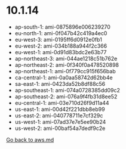 
 # 10.1.14
- ap-south-1: ami-0875896e006239270
- eu-north-1: ami-0f047b42c419a4ec0
- eu-west-3: ami-0195ff6d0912e0fb1
- eu-west-2: ami-034b188a944f2c366
- eu-west-1: ami-0d91d83bdc2e63b77
- ap-northeast-3: ami-044ae1218c51b762e
- ap-northeast-2: ami-0f340f0a478520898
- ap-northeast-1: ami-0f779cc915f656bab
- ca-central-1: ami-0a0aa58742d62bb4e
- sa-east-1: ami-0423da52b8df88c56
- ap-southeast-1: ami-074a0728385dd09c2
- ap-southeast-2: ami-076a9f4fb31d8ee52
- eu-central-1: ami-03e710d26f9d11a44
- us-east-1: ami-00d42f221dbb8eb99
- us-east-2: ami-040778711e7cf329c
- us-west-1: ami-07ad37e7e5ee90b24
- us-west-2: ami-00baf54a7dedf9c2e

[Go back to aws.md](../../aws.md) 
